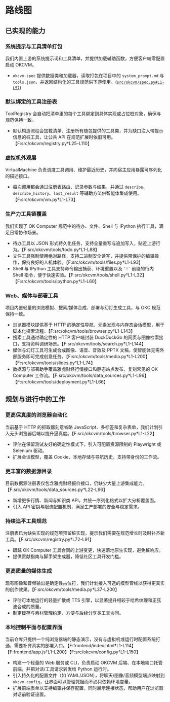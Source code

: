 # 路线图

## 已实现的能力

### 系统提示与工具清单打包
我们内置上游的系统提示词和工具清单，并提供加载辅助函数，方便客户端零配置启动 OKCVM。
- `okcvm.spec` 提供数据类和加载器，读取打包在项目中的 `system_prompt.md` 与 `tools.json`，并返回结构化的工具规范供下游使用。([`src/okcvm/spec.py#L1-L57`](./src/okcvm/spec.py#L1-L57))

### 默认绑定的工具注册表
ToolRegistry 会自动把清单里的每个工具绑定到具体实现或占位桩对象，确保与规范保持一致。
- 默认构造流程会加载清单、注册所有随包提供的工具类，并为缺口注入带提示信息的桩工具，让公共 API 在规范扩展时依旧可用。【F:src/okcvm/registry.py†L25-L110】

### 虚拟机外观层
VirtualMachine 负责调度工具调用、维护最近历史，并向宿主应用暴露可序列化的描述接口。
- 每次调用都会通过注册表路由、记录参数与结果，并通过 `describe`、`describe_history`、`last_result` 等辅助方法供智能体集成使用。【F:src/okcvm/vm.py†L1-L73】

### 生产力工具链覆盖
我们实现了 OK Computer 规范中的待办、文件、Shell 与 IPython 执行工具，满足日常协作场景。
- 待办工具以 JSON 形式持久化任务，支持全量重写与追加写入，贴近上游行为。【F:src/okcvm/tools/todo.py†L1-L88】
- 文件工具强制使用绝对路径，支持二进制安全读写，并提供带保护的编辑操作，保持良好的人机体验。【F:src/okcvm/tools/files.py†L1-L93】
- Shell 与 IPython 工具支持命令输出捕获、环境重置以及 `` `!` `` 前缀的行内 Shell 指令，便于快速实验。【F:src/okcvm/tools/shell.py†L1-L32】【F:src/okcvm/tools/ipython.py†L1-L60】

### Web、媒体与部署工具
项目内置轻量的浏览模拟、搜索/媒体合成、部署与幻灯生成工具，与 OKC 规范保持一致。
- 浏览器模块提供基于 HTTP 的确定性导航、元素发现与内存态会话模型，用于脚本化探索流程。【F:src/okcvm/tools/browser.py†L1-L143】
- 搜索工具通过确定性的 HTTP 客户端封装 DuckDuckGo 的网页与图像检索接口，支持资料调研场景。【F:src/okcvm/tools/search.py†L1-L144】
- 媒体与幻灯工具可生成合成图像、语音、音效及 PPTX 文稿，使智能体无需外部服务即可完成创意任务。【F:src/okcvm/tools/media.py†L1-L200】【F:src/okcvm/tools/slides.py†L1-L74】
- 数据源与部署助手覆盖雅虎财经行情接口和静态站点发布，复刻常见的 OK Computer 工作流。【F:src/okcvm/tools/data_sources.py†L1-L96】【F:src/okcvm/tools/deployment.py†L1-L66】

## 规划与进行中的工作

### 更高保真度的浏览器自动化
当前基于 HTTP 的抓取器刻意省略 JavaScript、多标签和复杂表单，我们计划引入无头浏览器后端以提升逼真度。【F:src/okcvm/tools/browser.py†L1-L22】
- 评估在保留测试友好的确定性模式下，引入可配置资源限制的 Playwright 或 Selenium 驱动。
- 扩展会话模型，覆盖 Cookie、本地存储与导航历史，支持带身份的工作流。

### 更丰富的数据源目录
目前数据源注册表仅包含雅虎财经报价接口，仍缺少大量上游集成能力。【F:src/okcvm/tools/data_sources.py†L22-L96】
- 新增更多行情、新闻与知识类 API，并统一序列化格式以扩大分析覆盖面。
- 引入 API 密钥与限流配置机制，满足生产部署的安全与稳定需求。

### 持续追平工具规范
注册表已为缺失实现的规范项预留桩实现，提示我们需要在规范增长时及时补齐新工具。【F:src/okcvm/registry.py†L72-L91】
- 跟踪 OK Computer 工具合同的上游变更，快速落地原生实现，避免桩响应。
- 提供贡献指南与脚手架生成器，降低社区工具开发门槛。

### 更高质量的媒体生成
现有图像和音频输出是确定性占位符，我们计划接入可选的模型管线以获得更真实的创作效果。【F:src/okcvm/tools/media.py†L37-L200】
- 评估可本地运行的轻量扩散或 TTS 引擎，以显著提升相较于哈希纹理和正弦波合成的质量。
- 制定缓存与素材管理约定，方便与后续分享类工具协同。

### 本地控制平面与配置界面
当前仓库只提供一个纯浏览器端的静态演示，没有与虚拟机或运行时配置系统打通，需要补齐真实的部署入口。【F:frontend/index.html†L1-L114】【F:frontend/app.js†L1-L200】【F:src/okcvm/config.py†L1-L150】
- 构建一个轻量的 Web 服务或 CLI，负责启动 OKCVM 后端、在本地端口托管前端，并把对话/工具请求转发给 Python 运行时。
- 引入持久化的配置文件（如 YAML/JSON），将聊天/图像/音频模型端点映射到 `okcvm.config`，让界面可以管理凭据而不必只依赖环境变量。
- 扩展前端表单以支持编辑并保存配置，同时展示连接状态，帮助用户在浏览器对话前验证设置。
